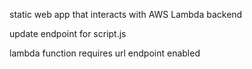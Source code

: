 
static web app that interacts with AWS Lambda backend




update endpoint for script.js

lambda function requires url endpoint enabled